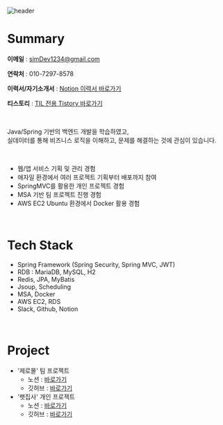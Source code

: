 ![header](https://capsule-render.vercel.app/api?type=waving&color=E3826C&height=250&section=header&text=Goeun%20Choi&fontSize=90&animation=fadeIn)

# Summary
**이메일** : simDev1234@gmail.com

**연락처** : 010-7297-8578

**이력서/자기소개서** : [Notion 이력서 바로가기](https://www.notion.so/simdev1234/b21453e8a6b4406897e3b3cc6d430d4b)

**티스토리** : [TIL 전용 Tistory 바로가기](https://why-dev.tistory.com/)

<br>

Java/Spring 기반의 백엔드 개발을 학습하였고, <br>
실데이터를 통해 비즈니스 로직을 이해하고, 문제를 해결하는 것에 관심이 있습니다.

<br>

- 웹/앱 서비스 기획 및 관리 경험
- 애자일 환경에서 여러 프로젝트 기획부터 배포까지 참여
- SpringMVC를 활용한 개인 프로젝트 경험
- MSA 기반 팀 프로젝트 진행 경험
- AWS EC2 Ubuntu 환경에서 Docker 활용 경험
<br/>

# Tech Stack      
- Spring Framework
(Spring Security, Spring MVC, JWT)
- RDB : MariaDB, MySQL, H2
- Redis, JPA, MyBatis
- Jsoup, Scheduling
- MSA, Docker
- AWS EC2, RDS
- Slack, Github, Notion

<br>

# Project
- '제로몰' 팀 프로젝트
  - 노션   : [바로가기](https://simdev1234.notion.site/TEAM-ZERO-eac18135b69945f3b6d4181e88ea79de)
  - 깃허브 : [바로가기](https://github.com/zero-mall/zeroMall)  
- '팻집사' 개인 프로젝트 
  - 노션   : [바로가기](https://simdev1234.notion.site/6d23b43c69aa416bb72c93bede6ff1b8)
  - 깃허브 : [바로가기](https://github.com/simDev1234/petbutler)
